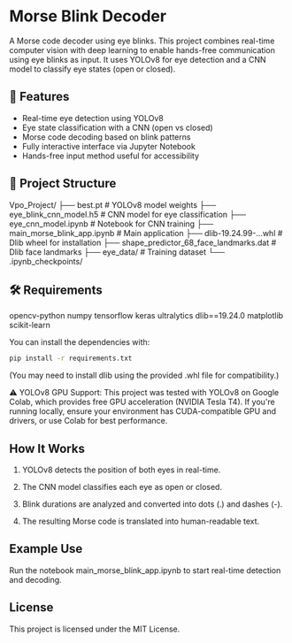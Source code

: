 
# Morse Blink Decoder

A Morse code decoder using eye blinks. This project combines real-time computer vision with deep learning to enable hands-free communication using eye blinks as input. It uses YOLOv8 for eye detection and a CNN model to classify eye states (open or closed).

## 🚀 Features

- Real-time eye detection using YOLOv8
- Eye state classification with a CNN (open vs closed)
- Morse code decoding based on blink patterns
- Fully interactive interface via Jupyter Notebook
- Hands-free input method useful for accessibility

## 📁 Project Structure

Vpo_Project/
├── best.pt # YOLOv8 model weights
├── eye_blink_cnn_model.h5 # CNN model for eye classification
├── eye_cnn_model.ipynb # Notebook for CNN training
├── main_morse_blink_app.ipynb # Main application
├── dlib-19.24.99-...whl # Dlib wheel for installation
├── shape_predictor_68_face_landmarks.dat # Dlib face landmarks
├── eye_data/ # Training dataset
└── .ipynb_checkpoints/

## 🛠️ Requirements

opencv-python
numpy
tensorflow
keras
ultralytics
dlib==19.24.0
matplotlib
scikit-learn

You can install the dependencies with:

```bash
pip install -r requirements.txt
```
(You may need to install dlib using the provided .whl file for compatibility.)

⚠️ YOLOv8 GPU Support:
This project was tested with YOLOv8 on Google Colab, which provides free GPU acceleration (NVIDIA Tesla T4).
If you're running locally, ensure your environment has CUDA-compatible GPU and drivers, or use Colab for best performance.
## How It Works
1. YOLOv8 detects the position of both eyes in real-time.

2. The CNN model classifies each eye as open or closed.

3. Blink durations are analyzed and converted into dots (.) and dashes (-).

4. The resulting Morse code is translated into human-readable text.

## Example Use
Run the notebook main_morse_blink_app.ipynb to start real-time detection and decoding.

## License
This project is licensed under the MIT License.

